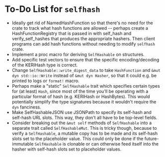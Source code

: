 # To-Do List for `selfhash`

-   Ideally get rid of NamedHashFunction so that there's no need for the crate to track what hash functions are allowed -- perhaps create a HashFunctionRegistry that is passed in with self_hash and verify_self_hashes that produces the appropriate hashers.  Then client programs can add hash functions without needing to modify `selfhash` crate.
-   Implement a proc macro for deriving `SelfHashable` on structures.
-   Add specific test vectors to ensure that the specific encoding/decoding of the KERIHash type is correct.
-   Change `SelfHashable::write_digest_data` to take `HashFunction` and `&mut dyn std::io::Write` instead of `&mut dyn Hasher`, so that it could e.g. be printed to logs or `format!` macro.
-   Perhaps make a "static" `SelfHashable` trait which specifies certain types for (at least) `Hash`, since most of the time you'll be operating with a particular format of hash (e.g. KERIHash or HashBytes).  This would potentially simplify the type signatures because it wouldn't require the `dyn` fanciness.
-   Make SelfHashableJSON use JSONPath to specify its self-hash and self-hash URL slots.  This way, they don't all have to be top-level fields.
-   Consider breaking out the `&mut self` methods of `SelfHashable` into a separate trait called `SelfHashableMut`.  This is tricky though, because to verify a `SelfHashable`, a mutable copy has to be made and its self-hash slots set to the placeholder value.  This could only be done if the future-immutable `SelfHashable` is clonable or can otherwise feed itself into the hasher with self-hash slots set to placeholder values.
